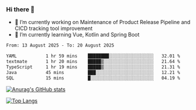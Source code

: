 ### Hi there 👋

- 🔭 I’m currently working on Maintenance of Product Release Pipeline and CICD tracking tool improvement
- 🌱 I’m currently learning Vue, Kotlin and Spring Boot

<!--START_SECTION:waka-->

```txt
From: 13 August 2025 - To: 20 August 2025

YAML           1 hr 59 mins    ████████░░░░░░░░░░░░░░░░░   32.01 %
textmate       1 hr 20 mins    █████▒░░░░░░░░░░░░░░░░░░░   21.64 %
TypeScript     1 hr 19 mins    █████▒░░░░░░░░░░░░░░░░░░░   21.31 %
Java           45 mins         ███░░░░░░░░░░░░░░░░░░░░░░   12.21 %
SQL            15 mins         █░░░░░░░░░░░░░░░░░░░░░░░░   04.19 %
```

<!--END_SECTION:waka-->

[![Anurag's GitHub stats](https://github-readme-stats.vercel.app/api?username=yunhao981&show_icons=true&theme=solarized-dark)](https://github.com/anuraghazra/github-readme-stats)

[![Top Langs](https://github-readme-stats.vercel.app/api/top-langs/?username=yunhao981&theme=solarized-dark&layout=compact)](https://github.com/anuraghazra/github-readme-stats)

<!--
**yunhao981/yunhao981** is a ✨ _special_ ✨ repository because its `README.md` (this file) appears on your GitHub profile.

Here are some ideas to get you started:

- 🔭 I’m currently working on Maintenance of Release Pipeline and CICD tracking tool improvement
- 🌱 I’m currently learning Vue, Kotlin and Spring Boot
- 👯 I’m looking to collaborate on ...
- 🤔 I’m looking for help with ...
- 💬 Ask me about ...
- 📫 How to reach me: ...
- 😄 Pronouns: ...
- ⚡ Fun fact: ...
-->


